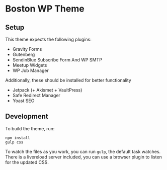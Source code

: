 Boston WP Theme
===============

## Setup

This theme expects the following plugins:

- Gravity Forms
- Gutenberg
- SendinBlue Subscribe Form And WP SMTP
- Meetup Widgets
- WP Job Manager

Additionally, these should be installed for better functionality

- Jetpack (+ Akismet + VaultPress)
- Safe Redirect Manager
- Yoast SEO

## Development

To build the theme, run:

	npm install
	gulp css

To watch the files as you work, you can run `gulp`, the default task watches. There is a livereload server included, you can use a browser plugin to listen for the updated CSS.

